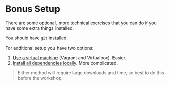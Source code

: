 # Bonus Setup

There are some optional, more technical exercises that you can do if you have some extra things installed.

You should have `git` installed.

For additional setup you have two options:

1. [Use a virtual machine](virtual-machine.md) (Vagrant and Virtualbox). Easier.
2. [Install all dependencies locally](local-install.md). More complicated.

> Either method will require large downloads and time, so best to do this before the workshop.

